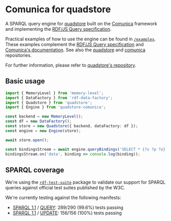 
# Comunica for quadstore

A SPARQL query engine for [quadstore][i0] built on the [Comunica][i1]
framework and implementing the [RDF/JS Query specification][i3].

Practical examples of how to use the engine can be found in [`/examples`][i6].
These examples complement the [RDF/JS Query specification][i3] and 
[Comunica's documentation][i5]. See also the [quadstore][i0] and [comunica][i1]
repositories.

For further information, please refer to [quadstore's repository][i7].

[i0]: https://github.com/jacoscaz/quadstore
[i1]: https://github.com/comunica/comunica
[i2]: https://github.com/jacoscaz/quadstore/issues
[i3]: https://rdf.js.org/query-spec/
[i5]: https://comunica.dev/docs/query/getting_started/query_app/#3--executing-sparql-select-queries
[i6]: https://github.com/jacoscaz/quadstore-comunica/tree/master/examples
[i7]: https://github.com/jacoscaz/quadstore#browser-usage

## Basic usage

```typescript
import { MemoryLevel } from 'memory-level';
import { DataFactory } from 'rdf-data-factory';
import { Quadstore } from 'quadstore';
import { Engine } from 'quadstore-comunica';

const backend = new MemoryLevel();
const df = new DataFactory();
const store = new Quadstore({ backend, dataFactory: df });
const engine = new Engine(store);

await store.open();

const bindingsStream = await engine.queryBindings('SELECT * {?s ?p ?o}');
bindingsStream.on('data', binding => console.log(binding));
```

## SPARQL coverage

We're using the [`rdf-test-suite`][s4] package to validate our
support for SPARQL queries against official test suites published by the W3C.

We're currently testing against the following manifests:

- [SPARQL 1.1][s2] / [QUERY][s3]: 289/290 (99.6%) tests passing
- [SPARQL 1.1][s2] / [UPDATE][s5]: 156/156 (100%) tests passing

[s2]: https://w3c.github.io/rdf-tests/sparql11/data-sparql11/manifest-all.ttl
[s3]: http://www.w3.org/TR/sparql11-query/
[s5]: http://www.w3.org/TR/sparql11-update/
[s4]: https://www.npmjs.com/package/rdf-test-suite
